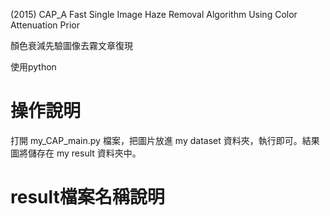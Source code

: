 (2015) CAP_A Fast Single Image Haze Removal Algorithm Using Color Attenuation Prior

顏色衰減先驗圖像去霧文章復現

使用python



# 操作說明 

打開 my_CAP_main.py 檔案，把圖片放進 my dataset 資料夾，執行即可。結果圖將儲存在 my result 資料夾中。


# result檔案名稱說明


